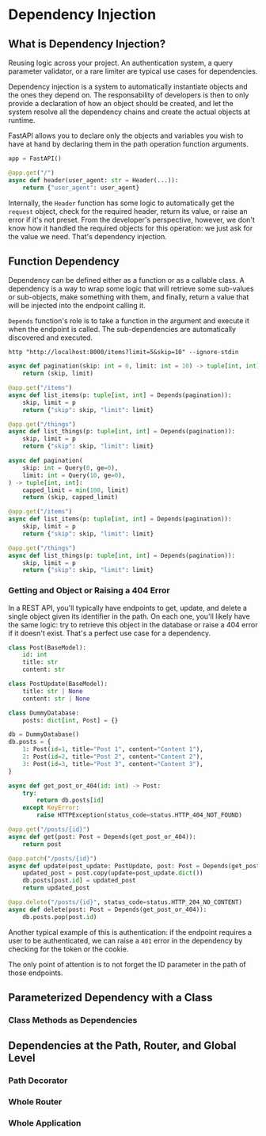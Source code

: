 # Dependency Injection
## What is Dependency Injection?
Reusing logic across your project. An authentication system, a query parameter validator, or a rare limiter are typical use cases for dependencies.

Dependency injection is a system to automatically instantiate objects and the ones they depend on. The responsability of developers is then to only provide a declaration of how an object should be created, and let the system resolve all the dependency chains and create the actual objects at runtime.

FastAPI allows you to declare only the objects and variables you wish to have at hand by declaring them in the path operation function arguments.

```python
app = FastAPI()

@app.get("/")
async def header(user_agent: str = Header(...)):
    return {"user_agent": user_agent}
```

Internally, the `Header` function has some logic to automatically get the `request` object, check for the required header, return its value, or raise an error if it's not preset. From the developer's perspective, however, we don't know how it handled the required objects for this operation: we just ask for the value we need. That's dependency injection.
## Function Dependency
Dependency can be defined either as a function or as a callable class. A dependency is a way to wrap some logic that will retrieve some sub-values or sub-objects, make something with them, and finally, return a value that will be injected into the endpoint calling it.

`Depends` function's role is to take a function in the argument and execute it when the endpoint is called. The sub-dependencies are automatically discovered and executed.

`http "http://localhost:8000/items?limit=5&skip=10" --ignore-stdin `
```python
async def pagination(skip: int = 0, limit: int = 10) -> tuple[int, int]:
    return (skip, limit)

@app.get("/items")
async def list_items(p: tuple[int, int] = Depends(pagination)):
    skip, limit = p
    return {"skip": skip, "limit": limit}

@app.get("/things")
async def list_things(p: tuple[int, int] = Depends(pagination)):
    skip, limit = p
    return {"skip": skip, "limit": limit}
```
```python
async def pagination(
    skip: int = Query(0, ge=0),
    limit: int = Query(10, ge=0),
) -> tuple[int, int]:
    capped_limit = min(100, limit)
    return (skip, capped_limit)

@app.get("/items")
async def list_items(p: tuple[int, int] = Depends(pagination)):
    skip, limit = p
    return {"skip": skip, "limit": limit}

@app.get("/things")
async def list_things(p: tuple[int, int] = Depends(pagination)):
    skip, limit = p
    return {"skip": skip, "limit": limit}
```
### Getting and Object or Raising a 404 Error
In a REST API, you'll typically have endpoints to get, update, and delete a single object given its identifier in the path. On each one, you'll likely have the same logic: try to retrieve this object in the database or raise a 404 error if it doesn't exist. That's a perfect use case for a dependency.
```python
class Post(BaseModel):
    id: int
    title: str
    content: str

class PostUpdate(BaseModel):
    title: str | None
    content: str | None

class DummyDatabase:
    posts: dict[int, Post] = {}

db = DummyDatabase()
db.posts = {
    1: Post(id=1, title="Post 1", content="Content 1"),
    2: Post(id=2, title="Post 2", content="Content 2"),
    3: Post(id=3, title="Post 3", content="Content 3"),
}

async def get_post_or_404(id: int) -> Post:
    try:
        return db.posts[id]
    except KeyError:
        raise HTTPException(status_code=status.HTTP_404_NOT_FOUND)

@app.get("/posts/{id}")
async def get(post: Post = Depends(get_post_or_404)):
    return post

@app.patch("/posts/{id}")
async def update(post_update: PostUpdate, post: Post = Depends(get_post_or_404)):
    updated_post = post.copy(update=post_update.dict())
    db.posts[post.id] = updated_post
    return updated_post

@app.delete("/posts/{id}", status_code=status.HTTP_204_NO_CONTENT)
async def delete(post: Post = Depends(get_post_or_404)):
    db.posts.pop(post.id)
```
Another typical example of this is authentication: if the endpoint requires a user to be authenticated, we can raise a `401` error in the dependency by checking for the token or the cookie.

The only point of attention is to not forget the ID parameter in the path of those endpoints.
## Parameterized Dependency with a Class
### Class Methods as Dependencies
## Dependencies at the Path, Router, and Global Level
### Path Decorator
### Whole Router
### Whole Application